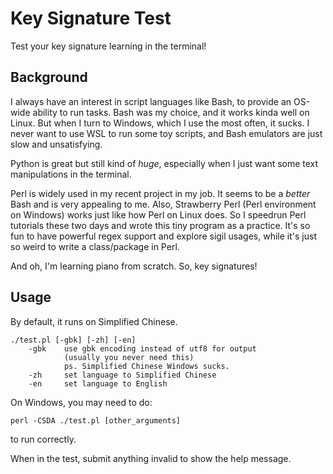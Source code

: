 # Key Signature Test

Test your key signature learning in the terminal!

## Background

I always have an interest in script languages like Bash, to provide an
OS-wide ability to run tasks. Bash was my choice, and it works kinda well
on Linux. But when I turn to Windows, which I use the most often, it sucks.
I never want to use WSL to run some toy scripts, and Bash emulators are
just slow and unsatisfying.

Python is great but still kind of *huge*, especially when I just want some
text manipulations in the terminal.

Perl is widely used in my recent project in my job. It seems to be a *better*
Bash and is very appealing to me. Also, Strawberry Perl (Perl environment
on Windows) works just like how Perl on Linux does. So I speedrun Perl
tutorials these two days and wrote this tiny program as a practice. It's
so fun to have powerful regex support and explore sigil usages, while it's
just so weird to write a class/package in Perl.

And oh, I'm learning piano from scratch. So, key signatures!

## Usage

By default, it runs on Simplified Chinese.

```
./test.pl [-gbk] [-zh] [-en]
    -gbk    use gbk encoding instead of utf8 for output
            (usually you never need this)
            ps. Simplified Chinese Windows sucks.
    -zh     set language to Simplified Chinese
    -en     set language to English
```

On Windows, you may need to do:

```
perl -CSDA ./test.pl [other_arguments]
```

to run correctly.

When in the test, submit anything invalid to show the help message.
